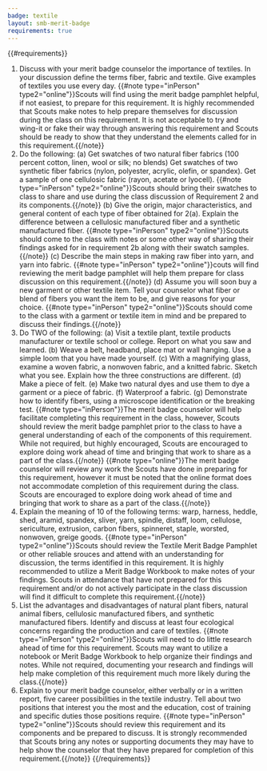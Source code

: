 ```yaml
---
badge: textile
layout: smb-merit-badge
requirements: true
---
```


{{#requirements}}
1. Discuss with your merit badge counselor the importance of textiles. In your discussion define the terms fiber, fabric and textile. Give examples of textiles you use every day.
    {{#note type="inPerson" type2="online"}}Scouts will find using the merit badge pamphlet helpful, if not easiest, to prepare for this requirement. It is highly recommended that Scouts make notes to help prepare themselves for discussion during the class on this requirement.  It is not acceptable to try and wing-it or fake their way through answering this requirement and Scouts should be ready to show that they understand the elements called for in this requirement.{{/note}}
2. Do the following:
    (a) Get swatches of two natural fiber fabrics (100 percent cotton, linen, wool or silk; no blends) Get swatches of two synthetic fiber fabrics (nylon, polyester, acrylic, olefin, or spandex). Get a sample of one cellulosic fabric (rayon, acetate or lyocell).
        {{#note type="inPerson" type2="online"}}Scouts should bring their swatches to class to share and use during the class discussion of Requirement 2 and its components.{{/note}}
    (b) Give the origin, major characteristics, and general content of each type of fiber obtained for 2(a). Explain the difference between a cellulosic manufactured fiber and a synthetic manufactured fiber.
        {{#note type="inPerson" type2="online"}}Scouts should come to the class with notes or some other way of sharing their findings asked for in requirement 2b along with their swatch samples.{{/note}}
    (c) Describe the main steps in making raw fiber into yarn, and yarn into fabric.
        {{#note type="inPerson" type2="online"}}couts will find reviewing the merit badge pamphlet will help them prepare for class discussion on this requirement.{{/note}}
    (d) Assume you will soon buy a new garment or other textile item. Tell your counselor what fiber or blend of fibers you want the item to be, and give reasons for your choice.
        {{#note type="inPerson" type2="online"}}Scouts should come to the class with a garment or textile item in mind and be prepared to discuss their findings.{{/note}}
3. Do TWO of the following:
    (a) Visit a textile plant, textile products manufacturer or textile school or college. Report on what you saw and learned.
    (b) Weave a belt, headband, place mat or wall hanging. Use a simple loom that you have made yourself.
    (c) With a magnifying glass, examine a woven fabric, a nonwoven fabric, and a knitted fabric. Sketch what you see. Explain how the three constructions are different.
    (d) Make a piece of felt.
    (e) Make two natural dyes and use them to dye a garment or a piece of fabric.
    (f) Waterproof a fabric.
    (g) Demonstrate how to identify fibers, using a microscope identification or the breaking test.
        {{#note type="inPerson"}}The merit badge counselor will help facilitate completing this requirement in the class, however, Scouts should review the merit badge pamphlet prior to the class to have a general understanding of each of the components of this requirement. While not required, but highly encouraged, Scouts are encouraged to explore doing work ahead of time and bringing that work to share as a part of the class.{{/note}}
        {{#note type="online"}}The merit badge counselor will review any work the Scouts have done in preparing for this requirement, however it must be noted that the online format does not accommodate completion of this requirement during the class. Scouts are encouraged to explore doing work ahead of time and bringing that work to share as a part of the class.{{/note}}
4. Explain the meaning of 10 of the following terms: warp, harness, heddle, shed, aramid, spandex, sliver, yarn, spindle, distaff, loom, cellulose, sericulture, extrusion, carbon fibers, spinneret, staple, worsted, nonwoven, greige goods.
    {{#note type="inPerson" type2="online"}}Scouts should review the Textile Merit Badge Pamphlet or other reliable srouces and attend with an understanding for discussion, the terms identified in this requirement. It is highly recommended to utilize a Merit Badge Workbook to make notes of your findings. Scouts in attendance that have not prepared for this requirement and/or do not actively participate in the class discussion will find it difficult to complete this requirement.{{/note}}
5. List the advantages and disadvantages of natural plant fibers, natural animal fibers, cellulosic manufactured fibers, and synthetic manufactured fibers. Identify and discuss at least four ecological concerns regarding the production and care of textiles.
    {{#note type="inPerson" type2="online"}}Scouts will need to do little research ahead of time for this requirement. Scouts may want to utilize a notebook or Merit Badge Workbook to help organize their findings and notes.  While not required, documenting your research and findings will help make completion of this requirement much more likely during the class.{{/note}}
6. Explain to your merit badge counselor, either verbally or in a written report, five career possibilities in the textile industry. Tell about two positions that interest you the most and the education, cost of training and specific duties those positions require.
    {{#note type="inPerson" type2="online"}}Scouts should review this requirement and its components and be prepared to discuss. It is strongly recommended that Scouts bring any notes or supporting documents they may have to help show the counselor that they have prepared for completion of this requirement.{{/note}}
{{/requirements}}
